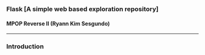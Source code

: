 ### Flask [A simple web based exploration repository]
#### MPOP Reverse II (Ryann Kim Sesgundo)

---
### Introduction
> 